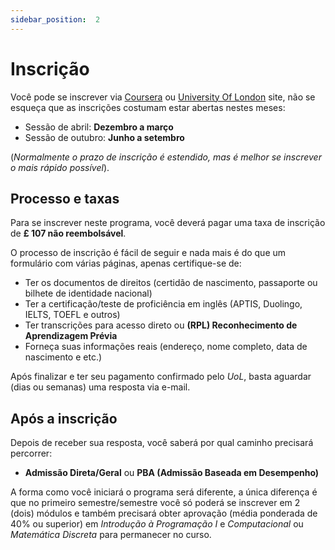 ```yaml
---
sidebar_position:  2
---
```


  
# Inscrição
  
Você pode se inscrever via [Coursera](https://www.coursera.org/degrees/bachelor-of-science-computer-science-london) ou [University Of London](https://www.london.ac.uk/study/courses/undergraduate/bsc-computer-science#apply) site, não se esqueça que as inscrições costumam estar abertas nestes meses:

- Sessão de abril: **Dezembro a março**
- Sessão de outubro: **Junho a setembro**

(*Normalmente o prazo de inscrição é estendido, mas é melhor se inscrever o mais rápido possível*).

## Processo e taxas

Para se inscrever neste programa, você deverá pagar uma taxa de inscrição de **£ 107 não reembolsável**.

O processo de inscrição é fácil de seguir e nada mais é do que um formulário com várias páginas, apenas certifique-se de:

- Ter os documentos de direitos (certidão de nascimento, passaporte ou bilhete de identidade nacional)
- Ter a certificação/teste de proficiência em inglês (APTIS, Duolingo, IELTS, TOEFL e outros)
- Ter transcrições para acesso direto ou **(RPL) Reconhecimento de Aprendizagem Prévia**
- Forneça suas informações reais (endereço, nome completo, data de nascimento e etc.)

Após finalizar e ter seu pagamento confirmado pelo *UoL*, basta aguardar (dias ou semanas) uma resposta via e-mail.

## Após a inscrição

Depois de receber sua resposta, você saberá por qual caminho precisará percorrer:

- **Admissão Direta/Geral** ou **PBA (Admissão Baseada em Desempenho)**
  
A forma como você iniciará o programa será diferente, a única diferença é que no primeiro semestre/semestre você só poderá se inscrever em 2 (dois) módulos e também precisará obter aprovação (média ponderada de 40% ou superior) em *Introdução à Programação I* e *Computacional* ou *Matemática Discreta* para permanecer no curso.
